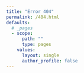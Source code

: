 ```yaml
---
title: "Error 404"
permalink: /404.html
defaults:
  # _pages
  - scope:
      path: ""
      type: pages
    values:
      layout: single
      author_profile: false
---
```

